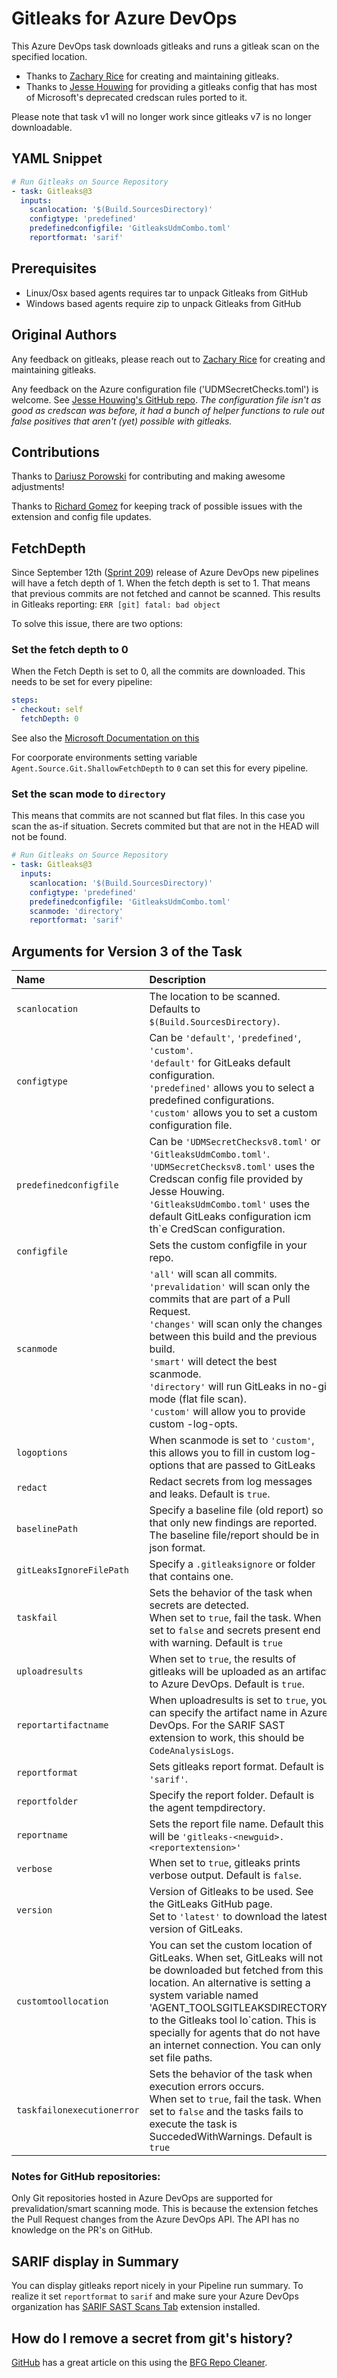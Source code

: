 # Gitleaks for Azure DevOps

This Azure DevOps task downloads gitleaks and runs a gitleak scan on the specified location.

- Thanks to [Zachary Rice](https://github.com/zricethezav) for creating and maintaining gitleaks.
- Thanks to [Jesse Houwing](https://github.com/jessehouwing) for providing a gitleaks config that has most of Microsoft's deprecated credscan rules ported to it.

Please note that task v1 will no longer work since gitleaks v7 is no longer downloadable.

## YAML Snippet

```yaml
# Run Gitleaks on Source Repository
- task: Gitleaks@3
  inputs:
    scanlocation: '$(Build.SourcesDirectory)'
    configtype: 'predefined'
    predefinedconfigfile: 'GitleaksUdmCombo.toml'
    reportformat: 'sarif'
```

## Prerequisites

- Linux/Osx based agents requires tar to unpack Gitleaks from GitHub
- Windows based agents require zip to unpack Gitleaks from GitHub

## Original Authors

Any feedback on gitleaks, please reach out to [Zachary Rice](https://github.com/zricethezav) for creating and maintaining gitleaks.

Any feedback on the Azure configuration file ('UDMSecretChecks.toml') is welcome. See [Jesse Houwing's GitHub repo](https://github.com/jessehouwing/gitleaks-azure). 
*The configuration file isn't as good as credscan was before, it had a bunch of helper functions to rule out false positives that aren't (yet) possible with gitleaks.*

## Contributions

Thanks to [Dariusz Porowski](https://github.com/DariuszPorowski) for contributing and making awesome adjustments!

Thanks to [Richard Gomez](https://github.com/rgmz) for keeping track of possible issues with the extension and config file updates.

## FetchDepth

Since September 12th ([Sprint 209](https://learn.microsoft.com/en-gb/azure/devops/release-notes/2022/sprint-209-update?tabs=yaml#do-not-sync-tags-when-fetching-a-git-repository])) release of Azure DevOps new pipelines will have a fetch depth of 1. When the fetch depth is set to 1. That means that previous commits are not fetched and cannot be scanned. This results in Gitleaks reporting: `ERR [git] fatal: bad object`

To solve this issue, there are two options:

### Set the fetch depth to 0

When the Fetch Depth is set to 0, all the commits are downloaded. This needs to be set for every pipeline:

```yaml
steps:
- checkout: self
  fetchDepth: 0
```

See also the [Microsoft Documentation on this](https://learn.microsoft.com/en-us/azure/devops/pipelines/yaml-schema/steps-checkout?view=azure-pipelines)

For coorporate environments setting variable `Agent.Source.Git.ShallowFetchDepth` to `0` can set this for every pipeline.

### Set the scan mode to `directory`

This means that commits are not scanned but flat files. In this case you scan the as-if situation. Secrets commited but that are not in the HEAD will not be found.

```yaml
# Run Gitleaks on Source Repository
- task: Gitleaks@3
  inputs:
    scanlocation: '$(Build.SourcesDirectory)'
    configtype: 'predefined'
    predefinedconfigfile: 'GitleaksUdmCombo.toml'
    scanmode: 'directory'
    reportformat: 'sarif'
```

## Arguments for Version 3 of the Task

| Name | Description |
| :-----|:------------ |
| `scanlocation` | The location to be scanned.<br/>Defaults to `$(Build.SourcesDirectory)`. |
| `configtype` | Can be `'default'`, `'predefined'`, `'custom'`.<br/>`'default'` for GitLeaks default configuration.<br/>`'predefined'` allows you to select a predefined configurations.<br/>`'custom'` allows you to set a custom configuration file. |
| `predefinedconfigfile` | Can be `'UDMSecretChecksv8.toml'` or `'GitleaksUdmCombo.toml'`.<br/>`'UDMSecretChecksv8.toml'` uses the Credscan config file provided by Jesse Houwing.<br/>`'GitleaksUdmCombo.toml'` uses the default GitLeaks configuration icm th`e CredScan configuration.|
| `configfile` | Sets the custom configfile in your repo. |
| `scanmode` | `'all'` will scan all commits.<br/>`'prevalidation'` will scan only the commits that are part of a Pull Request.<br/>`'changes'` will scan only the changes between this build and the previous build.<br/>`'smart'` will detect the best scanmode.<br/>`'directory'` will run GitLeaks in no-git mode (flat file scan).<br/>`'custom'` will allow you to provide custom -log-opts.|
| `logoptions` | When scanmode is set to `'custom'`, this allows you to fill in custom log-options that are passed to GitLeaks |
| `redact` | Redact secrets from log messages and leaks. Default is `true`. |
| `baselinePath` | Specify a baseline file (old report) so that only new findings are reported. The baseline file/report should be in json format. |
| `gitLeaksIgnoreFilePath` | Specify a `.gitleaksignore` or folder that contains one. |
| `taskfail` | Sets the behavior of the task when secrets are detected.<br/>When set to `true`, fail the task. When set to `false` and secrets present end with warning. Default is `true` |
| `uploadresults` | When set to `true`, the results of gitleaks will be uploaded as an artifact to Azure DevOps. Default is `true`.|
| `reportartifactname` | When uploadresults is set to `true`, you can specify the artifact name in Azure DevOps. For the SARIF SAST extension to work, this should be `CodeAnalysisLogs`.|
| `reportformat` | Sets gitleaks report format. Default is `'sarif'`. |
| `reportfolder` | Specify the report folder. Default is the agent tempdirectory. |
| `reportname` | Sets the report file name. Default this will be `'gitleaks-<newguid>.<reportextension>'` |
| `verbose` | When set to `true`, gitleaks prints verbose output. Default is `false`. |
| `version` | Version of Gitleaks to be used. See the GitLeaks GitHub page.<br/>Set to `'latest'` to download the latest version of GitLeaks. |
| `customtoollocation` | You can set the custom location of GitLeaks. When set, GitLeaks will not be downloaded but fetched from this location. An alternative is setting a system variable named 'AGENT_TOOLSGITLEAKSDIRECTORY' to the Gitleaks tool lo`cation. This is specially for agents that do not have an internet connection. You can only set file paths. |
| `taskfailonexecutionerror` | Sets the behavior of the task when execution errors occurs.<br/>When set to `true`, fail the task. When set to `false` and the tasks fails to execute the task is SuccededWithWarnings. Default is `true` |


### Notes for GitHub repositories:
Only Git repositories hosted in Azure DevOps are supported for prevalidation/smart scanning mode. This is because the extension fetches the Pull Request changes from the Azure DevOps API. The API has no knowledge on the PR's on GitHub.

## SARIF display in Summary

You can display gitleaks report nicely in your Pipeline run summary. To realize it set `reportformat` to `sarif` and make sure your Azure DevOps organization has [SARIF SAST Scans Tab](https://marketplace.visualstudio.com/items?itemName=sariftools.scans) extension installed.

## How do I remove a secret from git's history?

[GitHub](https://docs.github.com/en/github/authenticating-to-github/removing-sensitive-data-from-a-repository) has a great article on this using the [BFG Repo Cleaner](https://rtyley.github.io/bfg-repo-cleaner/).
